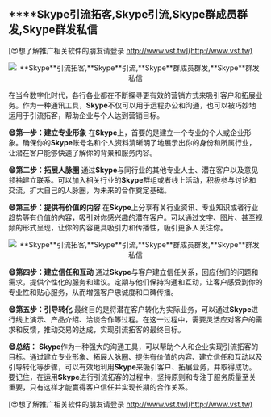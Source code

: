 ## ****Skype**引流拓客,**Skype**引流,**Skype**群成员群发,**Skype**群发私信**

[😍想了解推广相关软件的朋友请登录 http://www.vst.tw](http://www.vst.tw)

 <center><img src="https://vst.tw/MP4/tuiguang/png/6.png" alt="**Skype**引流拓客,**Skype**引流,**Skype**群成员群发,**Skype**群发私信"></center>

在当今数字化时代，各行各业都在不断探寻更有效的营销方式来吸引客户和拓展业务。作为一种通讯工具，**Skype**不仅可以用于远程办公和沟通，也可以被巧妙地运用于引流拓客，帮助企业与个人达到营销目标。

**😄第一步：建立专业形象**
在**Skype**上，首要的是建立一个专业的个人或企业形象。确保你的**Skype**账号名和个人资料清晰明了地展示出你的身份和所属行业，让潜在客户能够快速了解你的背景和服务内容。

**😄第二步：拓展人脉圈**
通过**Skype**与同行业的其他专业人士、潜在客户以及意见领袖建立联系。可以加入相关行业的**Skype**群组或者线上活动，积极参与讨论和交流，扩大自己的人脉圈，为未来的合作奠定基础。

**😄第三步：提供有价值的内容**
在**Skype**上分享有关行业资讯、专业知识或者行业趋势等有价值的内容，吸引对你感兴趣的潜在客户。可以通过文字、图片、甚至视频的形式呈现，让你的内容更具吸引力和传播性，吸引更多人关注你。

 <center><img src="https://vst.tw/MP4/tuiguang/png/2.png" alt="**Skype**引流拓客,**Skype**引流,**Skype**群成员群发,**Skype**群发私信"></center>

**😄第四步：建立信任和互动**
通过**Skype**与客户建立信任关系，回应他们的问题和需求，提供个性化的服务和建议。定期与他们保持沟通和互动，让客户感受到你的专业性和贴心服务，从而增强客户忠诚度和口碑传播。

**😄第五步：引导转化**
最终目的是将潜在客户转化为实际业务，可以通过**Skype**进行线上演示、产品介绍、洽谈合作等过程。在这一过程中，需要灵活应对客户的需求和反馈，推动交易的达成，实现引流拓客的最终目标。

**😄总结：**
**Skype**作为一种强大的沟通工具，可以帮助个人和企业实现引流拓客的目标。通过建立专业形象、拓展人脉圈、提供有价值的内容、建立信任和互动以及引导转化等步骤，可以有效地利用**Skype**来吸引客户、拓展业务，并取得成功。要记住，在运用**Skype**进行引流拓客的过程中，坚持原则和专注于服务质量至关重要，只有这样才能赢得客户信任并实现长期的合作关系。

[😍想了解推广相关软件的朋友请登录 http://www.vst.tw](http://www.vst.tw)



